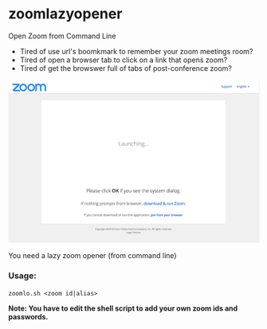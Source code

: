 # zoomlazyopener
Open Zoom from Command Line

* Tired of use url's boomkmark to remember your zoom meetings room?
* Tired of open a browser tab to click on a link that opens zoom?
* Tired of get the browswer full of tabs of post-conference zoom?

![Zoom launch page](https://github.com/minoriadeunosolo/zoomlazyopener/raw/master/zoom-launch-page.png "Zoom Launch ")

You need a lazy zoom opener (from command line)



### Usage:

```
zoomlo.sh <zoom id|alias>
```

**Note: You have to edit the shell script to add your own zoom ids and passwords.**
